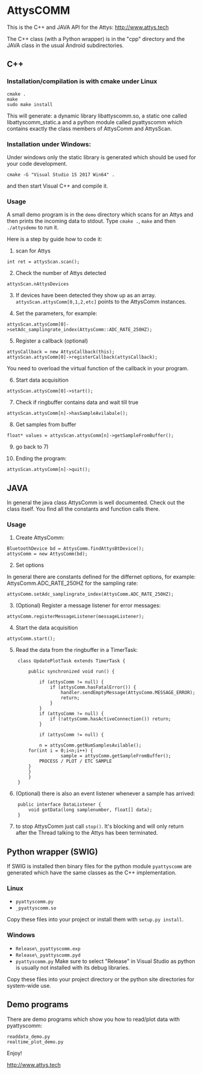 # AttysCOMM


This is the C++ and JAVA API for the Attys: http://www.attys.tech


The C++ class (with a Python wrapper) is in the "cpp" directory and
the JAVA class in the usual Android subdirectories.


## C++

### Installation/compilation is with cmake under Linux

```
cmake .
make
sudo make install
```

This will generate: a dynamic library libattyscomm.so, a static
one called libattyscomm_static.a and a python module called
pyattyscomm which contains exactly the class members of AttysComm
and AttysScan.

### Installation under Windows:
Under windows only the static library is generated which
should be used for your code development.
```
cmake -G "Visual Studio 15 2017 Win64" .
```
and then start Visual C++ and compile it.

### Usage

A small demo program is in the `demo` directory which scans
for an Attys and then prints the incoming data to stdout.
Type `cmake .`, `make` and then `./attysdemo` to run it.

Here is a step by guide how to code it:

1. scan for Attys
```
int ret = attysScan.scan();
```

2. Check the number of Attys detected
```
attysScan.nAttysDevices
```

3. If devices have been detected they show up as an array.
`attysScan.attysComm[0,1,2,etc]` points to the AttysComm instances.

4. Set the parameters, for example:
```
attysScan.attysComm[0]->setAdc_samplingrate_index(AttysComm::ADC_RATE_250HZ);
```

5. Register a callback (optional)
```
attysCallback = new AttysCallback(this);
attysScan.attysComm[0]->registerCallback(attysCallback);
```
You need to overload the virtual function of the callback in your program.

6. Start data acquisition
```
attysScan.attysComm[0]->start();
```

7. Check if ringbuffer contains data and wait till true
```
attysScan.attysComm[n]->hasSampleAvilabale();
```

8. Get samples from buffer
```
float* values = attysScan.attysComm[n]->getSampleFromBuffer();
```

9. go back to 7)

10. Ending the program:
```
attysScan.attysComm[n]->quit();
```


## JAVA

In general the java class AttysComm is well documented.
Check out the class itself.
You find all the constants and function calls there.


### Usage


1. Create AttysComm:
```
BluetoothDevice bd = AttysComm.findAttysBtDevice();
attysComm = new AttysComm(bd);
```


2. Set options

In general there are constants defined for the differnet options,
for example: AttysComm.ADC_RATE_250HZ for the sampling rate:
```
attysComm.setAdc_samplingrate_index(AttysComm.ADC_RATE_250HZ);
```

3. (Optional) Register a message listener for error messages:
```
attysComm.registerMessageListener(messageListener);
```


4. Start the data acquisition
```
attysComm.start();
```

5. Read the data from the ringbuffer in a TimerTask:
```
    class UpdatePlotTask extends TimerTask {

        public synchronized void run() {

            if (attysComm != null) {
                if (attysComm.hasFatalError()) {
                    handler.sendEmptyMessage(AttysComm.MESSAGE_ERROR);
                    return;
                }
            }
            if (attysComm != null) {
                if (!attysComm.hasActiveConnection()) return;
            }

            if (attysComm != null) {

  	        n = attysComm.getNumSamplesAvilable();
		for(int i = 0;i<n;i++) {
                    sample = attysComm.getSampleFromBuffer();
		    PROCESS / PLOT / ETC SAMPLE
		}
	    }
        }
    }
```

6. (Optional) there is also an event listener whenever a sample has arrived:
```
    public interface DataListener {
        void gotData(long samplenumber, float[] data);
    }
```
7. to stop AttysComm just call `stop()`.
It's blocking and will only return after the Thread talking to the Attys has been terminated.



## Python wrapper (SWIG)

If SWIG is installed then binary files for the python module `pyattyscomm`
are generated which have the same classes as the C++ implementation.

### Linux
- `pyattyscomm.py`
- `_pyattyscomm.so`

Copy these files into your project or install them with `setup.py install`.

### Windows
- `Release\_pyattyscomm.exp`
- `Release\_pyattyscomm.pyd`
- `pyattyscomm.py`
Make sure to select "Release" in Visual Studio as python
is usually not installed with its debug libraries.

Copy these files into your project directory or the python site directories
for system-wide use.

## Demo programs

There are demo programs which show you how to read/plot data with pyattyscomm:

```
readdata_demo.py
realtime_plot_demo.py
```





Enjoy!

http://www.attys.tech
